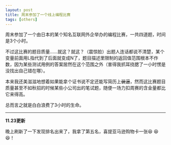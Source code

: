 ```yaml
---
layout: post
title: 周末参加了一个线上编程比赛 
tags: [others]
---
```


周末参加了一个由日本的某个知名互联网外企举办的编程比赛，一共四道题，时间是3个小时。

不过这比赛的题目质量……就这？就这？（震惊脸）出题人连话都说不清楚，某个变量前面用L指代到了后面就变成N了，题目描述里限制的返回值范围根本不作数，因为某些测试用例的答案居然在这个范围之外（害得我抓耳挠腮了一小时愣是没找出自己错在哪）。

本来我还美滋滋地想着如果能拿个证书说不定还能写简历上~~装逼~~，然而这比赛题目质量甚至不如秋招的时候某些小公司出的笔试题，随便一场力扣周赛的含金量都比它来得高。

总而言之就是白白浪费了3小时的生命。


-----

**11.23更新**

晚上刷新了一下发现排名出来了，我拿了第五名，喜提亚马逊购物卡一张:laughing: :laughing: :laughing:！
